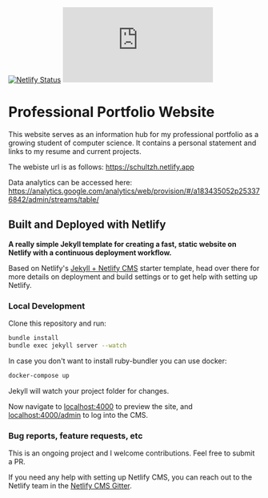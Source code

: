 [![Netlify Status](https://api.netlify.com/api/v1/badges/4223bbb5-dcd2-4015-8f6e-6c3e903ad8e9/deploy-status)](https://app.netlify.com/sites/schultzh/deploys)  [![Analytics](https://ga-beacon.appspot.com/G-6VWZ053GTP/github.com/Naereen/badges/README.md)](https://GitHub.com/Naereen/badges/)

# Professional Portfolio Website

This website serves as an information hub for my professional portfolio as a growing student of computer science. It contains a personal statement and links to my resume and current projects.

The webiste url is as follows: https://schultzh.netlify.app

Data analytics can be accessed here: https://analytics.google.com/analytics/web/provision/#/a183435052p253376842/admin/streams/table/


## Built and Deployed with Netlify

**A really simple Jekyll template for creating a fast, static website on Netlify with
a continuous deployment workflow.**

Based on Netlify's [Jekyll + Netlify CMS](https://github.com/netlify-templates/jekyll-netlify-cms) starter template, head over there for more details on deployment and build settings or to get help with setting up Netlify.


### Local Development

Clone this repository and run:

```bash
bundle install
bundle exec jekyll server --watch
```

In case you don't want to install ruby-bundler you can use docker:

```bash
docker-compose up
```

Jekyll will watch your project folder for changes.

Now navigate to [localhost:4000](http://localhost:4000/) to preview the site, and
[localhost:4000/admin](http://localhost:4000/admin) to log into the CMS.

### Bug reports, feature requests, etc

This is an ongoing project and I welcome contributions. Feel free to submit a PR.

If you need any help with setting up Netlify CMS, you can reach out to the Netlify team in the [Netlify CMS Gitter](https://gitter.im/netlify/netlifycms).
